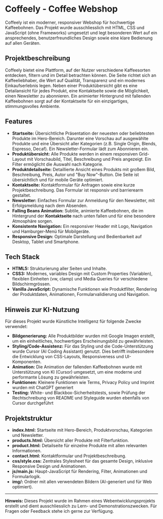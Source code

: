 # Coffeely - Coffee Webshop

Coffeely ist ein moderner, responsiver Webshop für hochwertige Kaffeebohnen. Das Projekt wurde ausschliesslich mit HTML, CSS und JavaScript (ohne Frameworks) umgesetzt und legt besonderen Wert auf ein ansprechendes, benutzerfreundliches Design sowie eine klare Bedienung auf allen Geräten.

## Projektbeschreibung
Coffeely bietet eine Plattform, auf der Nutzer verschiedene Kaffeesorten entdecken, filtern und im Detail betrachten können. Die Seite richtet sich an Kaffeeliebhaber, die Wert auf Qualität, Transparenz und ein modernes Einkaufserlebnis legen. Neben einer Produktübersicht gibt es eine Detailansicht für jedes Produkt, eine Kontaktseite sowie die Möglichkeit, einen Newsletter zu abonnieren. Ein animierter Hintergrund mit fallenden Kaffeebohnen sorgt auf der Kontaktseite für ein einzigartiges, stimmungsvolles Ambiente.

## Features
- **Startseite:** Übersichtliche Präsentation der neuesten oder beliebtesten Produkte im Hero-Bereich. Darunter eine Vorschau auf ausgewählte Produkte und eine Übersicht aller Kategorien (z.B. Single Origin, Blends, Espresso, Decaf). Ein Newsletter-Formular lädt zum Abonnieren ein.
- **Produktübersicht:** Alle Produkte werden in einem responsiven Grid-Layout mit Vorschaubild, Titel, Beschreibung und Preis angezeigt. Ein Filter ermöglicht die Auswahl nach Kategorie.
- **Produktdetailseite:** Detaillierte Ansicht eines Produkts mit großem Bild, Beschreibung, Preis, Autor und "Buy Now"-Button. Die Seite ist übersichtlich und für mobile Geräte optimiert.
- **Kontaktseite:** Kontaktformular für Anfragen sowie eine kurze Projektbeschreibung. Das Formular ist responsiv und barrierearm gestaltet.
- **Newsletter:** Einfaches Formular zur Anmeldung für den Newsletter, mit Erfolgsmeldung nach dem Absenden.
- **Falling Beans Animation:** Subtile, animierte Kaffeebohnen, die im Hintergrund der **Kontaktseite** nach unten fallen und für eine besondere Atmosphäre sorgen.
- **Konsistente Navigation:** Ein responsiver Header mit Logo, Navigation und Hamburger-Menü für Mobilgeräte.
- **Responsive Design:** Optimale Darstellung und Bedienbarkeit auf Desktop, Tablet und Smartphone.

## Tech Stack
- **HTML5:** Strukturierung aller Seiten und Inhalte.
- **CSS3:** Modernes, variables Design mit Custom Properties (Variablen), flexiblen Einheiten (vw, clamp) und Media Queries für verschiedene Bildschirmgrössen.
- **Vanilla JavaScript:** Dynamische Funktionen wie Produktfilter, Rendering der Produktdaten, Animationen, Formularvalidierung und Navigation.

## Hinweis zur KI-Nutzung
Für dieses Projekt wurde Künstliche Intelligenz für folgende Zwecke verwendet:
- **Bildgenerierung:** Alle Produktbilder wurden mit Google Imagen erstellt, um ein einheitliches, hochwertiges Erscheinungsbild zu gewährleisten.
- **Styling/Code-Assistenz:** Für das Styling und die Code-Unterstützung wurde Cursor (AI Coding Assistant) genutzt. Dies betrifft insbesondere die Entwicklung von CSS-Layouts, Responsiveness und UI-Komponenten.
- **Animation:** Die Animation der fallenden Kaffeebohnen wurde mit Unterstützung von KI (Cursor) umgesetzt, um eine moderne und performante Lösung zu gewährleisten.
- **Funktionen:** Kleinere Funktionen wie Terms, Privacy Policy und Imprint wurden mit ChatGPT generiert
- **Testing:** White- und Blackbox-Sicherheitstests, sowie Prüfung der Rechtschreibung von README und Styleguide wurden ebenfalls von Cursor durchgeführt


## Projektstruktur
- **index.html:** Startseite mit Hero-Bereich, Produktvorschau, Kategorien und Newsletter.
- **products.html:** Übersicht aller Produkte mit Filterfunktion.
- **product.html:** Detailseite für einzelne Produkte mit allen relevanten Informationen.
- **contact.html:** Kontaktformular und Projektbeschreibung.
- **css/style.css:** Zentrales Stylesheet für das gesamte Design, inklusive Responsive Design und Animationen.
- **js/main.js:** Haupt-JavaScript für Rendering, Filter, Animationen und Formularlogik.
- **img/:** Ordner mit allen verwendeten Bildern (AI-generiert und für Web optimiert).

---

**Hinweis:** Dieses Projekt wurde im Rahmen eines Webentwicklungsprojekts erstellt und dient ausschliesslich zu Lern- und Demonstrationszwecken. Für Fragen oder Feedback stehe ich gerne zur Verfügung.
